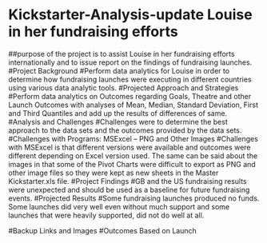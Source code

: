 # Kickstarter-Analysis-update Louise in her fundraising efforts 
##purpose of the project is to assist Louise in her fundraising efforts internationally and to issue report on the findings of fundraising launches.  
#Project Background
#Perform data analytics for Louise in order to determine how fundraising launches were executing in different countries using various data analytic tools.
#Projected Approach and Strategies
#Perform data analytics on Outcomes regarding Goals, Theatre and other Launch Outcomes with analyses of Mean, Median, Standard Deviation, First and Third Quantiles and add up the results of differences of same.
#Analysis and Challenges
#Challenges were to determine the best approach to the data sets and the outcomes provided by the data sets.
#Challenges with Programs: MSExcel – PNG and Other Images 
#Challenges with MSExcel is that different versions were available and outcomes were different depending on Excel version used.  The same can be said about the images in that some of the Pivot Charts were difficult to export as PNG and other image files so they were kept as new sheets in the Master Kickstarter.xls file.
#Project Findings
#GB and the US fundraising results were unexpected and should be used as a baseline for future fundraising events.
#Projected Results
#Some fundraising launches produced no funds.  Some launches did very well even without much support and some launches that were heavily supported, did not do well at all.

#Backup Links and Images
#Outcomes Based on Launch
